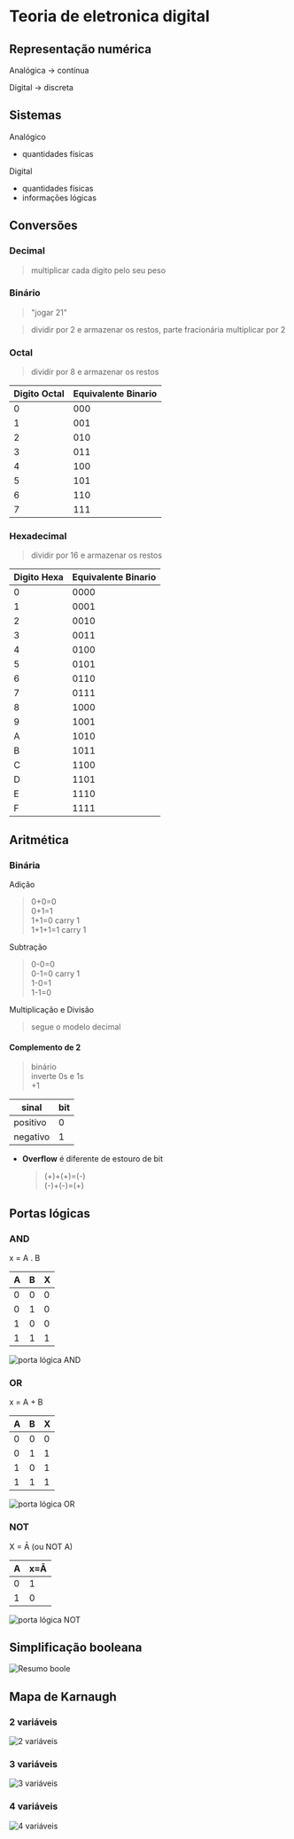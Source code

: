 # Teoria de eletronica digital

## Representação numérica
Analógica -> contínua

Digital -> discreta

## Sistemas
Analógico 
- quantidades físicas

Digital
- quantidades físicas
- informações lógicas

## Conversões

### Decimal
> multiplicar cada digito pelo seu peso

### Binário
> "jogar 21"

> dividir por 2 e armazenar os restos, parte fracionária multiplicar por 2

### Octal

> dividir por 8 e armazenar os restos


| Digito Octal | Equivalente Binario |
|--------------|---------------------|
|      0       |        000          |
|      1       |        001          |
|      2       |        010          |
|      3       |        011          |
|      4       |        100          |
|      5       |        101          |
|      6       |        110          |
|      7       |        111          |

### Hexadecimal
> dividir por 16 e armazenar os restos

| Digito Hexa | Equivalente Binario |
|--------------|---------------------|
|      0       |        0000          |
|      1       |        0001          |
|      2       |        0010          |
|      3       |        0011          |
|      4       |        0100          |
|      5       |        0101          |
|      6       |        0110          |
|      7       |        0111          |
| 8 |1000
| 9 |1001
|A|1010
|B|1011
|C|1100
|D|1101
E|1110
F|1111

## Aritmética

### Binária

Adição
>0+0=0 </br> 0+1=1 </br> 1+1=0 carry 1 </br> 1+1+1=1 carry 1

Subtração
>0-0=0 </br> 0-1=0 carry 1 </br> 1-0=1 </br> 1-1=0

Multiplicação e Divisão
> segue o modelo decimal

#### Complemento de 2
> binário </br> inverte 0s e 1s </br> +1

sinal | bit
---|---
positivo | 0
negativo | 1

- **Overflow** é diferente de estouro de bit
    > (+)+(+)=(-) </br> (-)+(-)=(+)

## Portas lógicas

### AND

x = A . B

| A | B | X |
|---|---|---|
| 0 | 0 | 0 |
| 0 | 1 | 0 |
| 1 | 0 | 0 |
| 1 | 1 | 1 |

<img src="/FGA0073-TED/imagens/portaAND.png" alt="porta lógica AND">

### OR

x = A + B

| A | B | X |
|---|---|---|
| 0 | 0 | 0 |
| 0 | 1 | 1 |
| 1 | 0 | 1 |
| 1 | 1 | 1 |

<img src="/FGA0073-TED/imagens/portaOR.png" alt="porta lógica OR">

### NOT

X = Ā (ou NOT A)

| A | x=Ā |
|---|---|
| 0 | 1 |
| 1 | 0 |

<img src="/FGA0073-TED/imagens/portaNOT.png" alt="porta lógica NOT">

## Simplificação booleana

<img src="/FGA0073-TED/imagens/resumoALGEBRA.png" alt="Resumo boole">

## Mapa de Karnaugh
### 2 variáveis
<img src="/FGA0073-TED/imagens/resumoMAPA2.png" alt="2 variáveis">

### 3 variáveis
<img src="/FGA0073-TED/imagens/resumoMAPA3.png" alt="3 variáveis">

### 4 variáveis
<img src="/FGA0073-TED/imagens/resumoMAPA4.png" alt="4 variáveis">